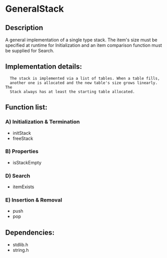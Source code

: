 # GeneralStack
## Description
  A general implementation of a single type stack. The item's size must be
  specified at runtime for Initialization and an item comparison function must
  be supplied for Search.

## Implementation details:
      The stack is implemented via a list of tables. When a table fills,
      another one is allocated and the new table's size grows linearly. The
      Stack always has at least the starting table allocated.
  
## Function list:
### A) Initialization & Termination
- initStack  
- freeStack  
### B) Properties
- isStackEmpty

### D) Search
- itemExists

### E) Insertion & Removal
- push
- pop

## Dependencies:
- stdlib.h
- string.h

